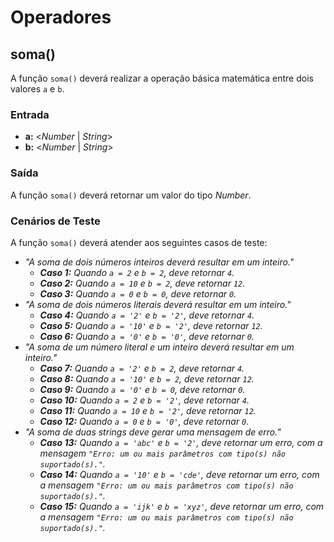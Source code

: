 # Operadores

## soma()
A função `soma()` deverá realizar a operação básica matemática entre dois valores `a` e `b`.

### Entrada

- **a:** <*Number* | *String*>
- **b:** <*Number* | *String*>

### Saída

A função `soma()` deverá retornar um valor do tipo *Number*.

### Cenários de Teste
A função `soma()` deverá atender aos seguintes casos de teste:

- _"A soma de dois números inteiros deverá resultar em um inteiro."_
    - _**Caso 1:** Quando `a = 2` e `b = 2`, deve retornar `4`._
    - _**Caso 2:** Quando `a = 10` e `b = 2`, deve retornar `12`._
    - _**Caso 3:** Quando `a = 0` e `b = 0`, deve retornar `0`._
- _"A soma de dois números literais deverá resultar em um inteiro."_
    - _**Caso 4:** Quando `a = '2'` e `b = '2'`, deve retornar `4`._
    - _**Caso 5:** Quando `a = '10'` e `b = '2'`, deve retornar `12`._
    - _**Caso 6:** Quando `a = '0'` e `b = '0'`, deve retornar `0`._
- _"A soma de um número literal e um inteiro deverá resultar em um inteiro."_
    - _**Caso 7:** Quando `a = '2'` e `b = 2`, deve retornar `4`._
    - _**Caso 8:** Quando `a = '10'` e `b = 2`, deve retornar `12`._
    - _**Caso 9:** Quando `a = '0'` e `b = 0`, deve retornar `0`._
    - _**Caso 10:** Quando `a = 2` e `b = '2'`, deve retornar `4`._
    - _**Caso 11:** Quando `a = 10` e `b = '2'`, deve retornar `12`._
    - _**Caso 12:** Quando `a = 0` e `b = '0'`, deve retornar `0`._
- _"A soma de duas strings deve gerar uma mensagem de erro."_
    - _**Caso 13:** Quando `a = 'abc'` e `b = '2'`, deve retornar um erro, com a mensagem `"Erro: um ou mais parâmetros com tipo(s) não suportado(s)."`._
    - _**Caso 14:** Quando `a = '10'` e `b = 'cde'`, deve retornar um erro, com a mensagem `"Erro: um ou mais parâmetros com tipo(s) não suportado(s)."`._
    - _**Caso 15:** Quando `a = 'ijk'` e `b = 'xyz'`, deve retornar um erro, com a mensagem `"Erro: um ou mais parâmetros com tipo(s) não suportado(s)."`._